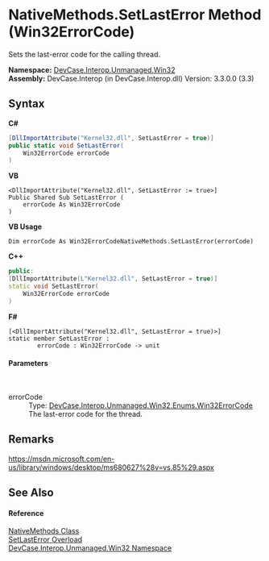 # NativeMethods.SetLastError Method (Win32ErrorCode)
 

Sets the last-error code for the calling thread.

**Namespace:**&nbsp;<a href="N_DevCase_Interop_Unmanaged_Win32">DevCase.Interop.Unmanaged.Win32</a><br />**Assembly:**&nbsp;DevCase.Interop (in DevCase.Interop.dll) Version: 3.3.0.0 (3.3)

## Syntax

**C#**<br />
``` C#
[DllImportAttribute("Kernel32.dll", SetLastError = true)]
public static void SetLastError(
	Win32ErrorCode errorCode
)
```

**VB**<br />
``` VB
<DllImportAttribute("Kernel32.dll", SetLastError := true>]
Public Shared Sub SetLastError ( 
	errorCode As Win32ErrorCode
)
```

**VB Usage**<br />
``` VB Usage
Dim errorCode As Win32ErrorCodeNativeMethods.SetLastError(errorCode)
```

**C++**<br />
``` C++
public:
[DllImportAttribute(L"Kernel32.dll", SetLastError = true)]
static void SetLastError(
	Win32ErrorCode errorCode
)
```

**F#**<br />
``` F#
[<DllImportAttribute("Kernel32.dll", SetLastError = true)>]
static member SetLastError : 
        errorCode : Win32ErrorCode -> unit 

```


#### Parameters
&nbsp;<dl><dt>errorCode</dt><dd>Type: <a href="T_DevCase_Interop_Unmanaged_Win32_Enums_Win32ErrorCode">DevCase.Interop.Unmanaged.Win32.Enums.Win32ErrorCode</a><br />The last-error code for the thread.</dd></dl>

## Remarks
<a href="https://msdn.microsoft.com/en-us/library/windows/desktop/ms680627%28v=vs.85%29.aspx" target="_blank">https://msdn.microsoft.com/en-us/library/windows/desktop/ms680627%28v=vs.85%29.aspx</a>

## See Also


#### Reference
<a href="T_DevCase_Interop_Unmanaged_Win32_NativeMethods">NativeMethods Class</a><br /><a href="Overload_DevCase_Interop_Unmanaged_Win32_NativeMethods_SetLastError">SetLastError Overload</a><br /><a href="N_DevCase_Interop_Unmanaged_Win32">DevCase.Interop.Unmanaged.Win32 Namespace</a><br />